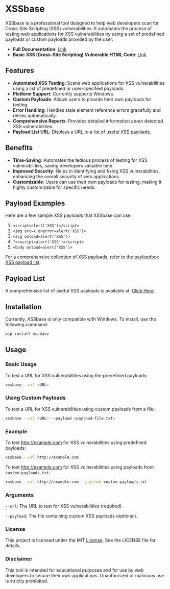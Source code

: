 # XSSbase

XSSbase is a professional tool designed to help web developers scan for Cross-Site Scripting (XSS) vulnerabilities. It automates the process of testing web applications for XSS vulnerabilities by using a set of predefined payloads or custom payloads provided by the user.

- **Full Documentation**: <a href="https://bytebreach.github.io/pdf/xssbase-Full-Commands.pdf">Link</a>
- **Basic XSS (Cross-Site Scripting) Vulnerable HTML Code**: <a href="https://github.com/ByteBreach/xssbase-test">Link</a>

## Features

- **Automated XSS Testing**: Scans web applications for XSS vulnerabilities using a list of predefined or user-specified payloads.
- **Platform Support**: Currently supports Windows.
- **Custom Payloads**: Allows users to provide their own payloads for testing.
- **Error Handling**: Handles stale element reference errors gracefully and retries automatically.
- **Comprehensive Reports**: Provides detailed information about detected XSS vulnerabilities.
- **Payload List URL**: Displays a URL to a list of useful XSS payloads.

## Benefits

- **Time-Saving**: Automates the tedious process of testing for XSS vulnerabilities, saving developers valuable time.
- **Improved Security**: Helps in identifying and fixing XSS vulnerabilities, enhancing the overall security of web applications.
- **Customizable**: Users can use their own payloads for testing, making it highly customizable for specific needs.

## Payload Examples

Here are a few sample XSS payloads that XSSbase can use:

1. `<script>alert('XSS')</script>`
2. `<img src=x onerror=alert('XSS')>`
3. `<svg onload=alert('XSS')>`
4. `"><script>alert('XSS')</script>`
5. `<body onload=alert('XSS')>`

For a comprehensive collection of XSS payloads, refer to the [payloadbox XSS payload list](https://github.com/payloadbox/xss-payload-list/blob/master/Intruder/xss-payload-list.txt).

## Payload List

A comprehensive list of useful XSS payloads is available at: <a href="https://mrfidal.in/cyber-security/xssbase/payload-list.html">Click Here</a>

## Installation

Currently, XSSbase is only compatible with Windows. To install, use the following command:

```sh
pip install xssbase
```

## Usage

### Basic Usage

To test a URL for XSS vulnerabilities using the predefined payloads:
```sh
xssbase --url <URL>
```
### Using Custom Payloads

To test a URL for XSS vulnerabilities using custom payloads from a file:
```sh
xssbase --url <URL> --payload <payload-file.txt>
```
### Example

To test http://example.com for XSS vulnerabilities using predefined payloads:
```sh
xssbase --url http://example.com
```
To test http://example.com for XSS vulnerabilities using payloads from `custom-payloads.txt`:
```sh
xssbase --url http://example.com --payload custom-payloads.txt
```

### Arguments

`--url`: The URL to test for XSS vulnerabilities (required).

`--payload`: The file containing custom XSS payloads (optional).


### License
This project is licensed under the MIT <a href="https://pypi.org/project/xssbase/#description">License</a>. See the LICENSE file for details.

### Disclaimer
This tool is intended for educational purposes and for use by web developers to secure their own applications. Unauthorized or malicious use is strictly prohibited.
